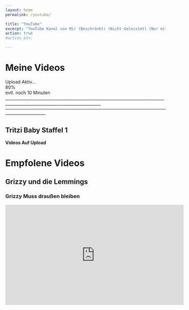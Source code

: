 ```yaml
---
layout: home
permalink: /youtube/

title: "YouTube"
excerpt: "YouTube Kanal von Mir (Beschränkt) (Nicht Geleistet) (Nur mit Link verfügbar) (Mit Zusätzlichen Empfehlungen)"
action: true
#action_btn:

---
```


# Meine Videos
Upload Aktiv...\
80%\
evtl. noch 10 Minuten\
_____________________________________________________________________________________________________________________________—————————————————————————————————————————————

## Tritzi Baby Staffel 1
**Videos Auf Upload**

# Empfolene Videos

## Grizzy und die Lemmings
### Grizzy Muss draußen bleiben
<iframe width="560" height="315" src="https://www.youtube.com/embed/gf6jzBArw_A?si=p44Q5eqTwyvlPper" title="YouTube video player" frameborder="0" allow="accelerometer; autoplay; clipboard-write; encrypted-media; gyroscope; picture-in-picture; web-share" referrerpolicy="strict-origin-when-cross-origin" allowfullscreen></iframe>
